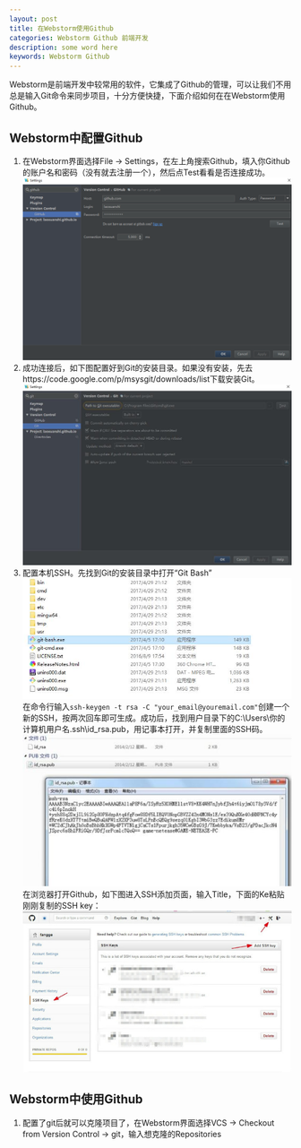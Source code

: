 ```yaml
---
layout: post
title: 在Webstorm使用Github
categories: Webstorm Github 前端开发
description: some word here
keywords: Webstorm Github
---
```


Webstorm是前端开发中较常用的软件，它集成了Github的管理，可以让我们不用总是输入Git命令来同步项目，十分方便快捷，下面介绍如何在在Webstorm使用Github。


## Webstorm中配置Github
1. 在Webstorm界面选择File -> Settings，在左上角搜索Github，填入你Github的账户名和密码（没有就去注册一个），然后点Test看看是否连接成功。
![](/images/web/w1.png)
2. 成功连接后，如下图配置好到Git的安装目录。如果没有安装，先去https://code.google.com/p/msysgit/downloads/list下载安装Git。
![](/images/web/w2.jpg)
3. 配置本机SSH。先找到Git的安装目录中打开“Git Bash”
![](/images/web/w3.jpg)
在命令行输入`ssh-keygen -t rsa -C "your_email@youremail.com"`创建一个新的SSH，按两次回车即可生成。成功后，找到用户目录下的C:\Users\你的计算机用户名.ssh\id_rsa.pub，用记事本打开，并复制里面的SSH码。
![](/images/web/w4.jpg)
在浏览器打开Github，如下图进入SSH添加页面，输入Title，下面的Ke粘贴刚刚复制的SSH key：
![](/images/web/w5.jpg)

## Webstorm中使用Github
1. 配置了git后就可以克隆项目了，在Webstorm界面选择VCS -> Checkout from Version Control -> git，输入想克隆的Repositories